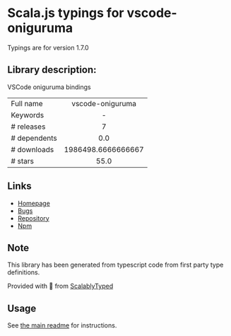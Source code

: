 
# Scala.js typings for vscode-oniguruma

Typings are for version 1.7.0

## Library description:
VSCode oniguruma bindings

|                    |                 |
| ------------------ | :-------------: |
| Full name          | vscode-oniguruma |
| Keywords           | - |
| # releases         | 7 |
| # dependents       | 0.0 |
| # downloads        | 1986498.6666666667 |
| # stars            | 55.0 |

## Links
- [Homepage](https://github.com/microsoft/vscode-oniguruma#readme)
- [Bugs](https://github.com/microsoft/vscode-oniguruma/issues)
- [Repository](https://github.com/microsoft/vscode-oniguruma)
- [Npm](https://www.npmjs.com/package/vscode-oniguruma)
    


## Note
This library has been generated from typescript code from first party type definitions.

Provided with :purple_heart: from [ScalablyTyped](https://github.com/oyvindberg/ScalablyTyped)

## Usage
See [the main readme](../../readme.md) for instructions.


